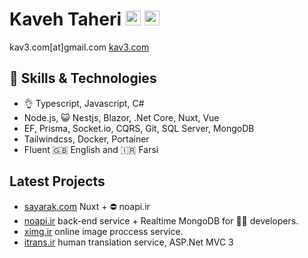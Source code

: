 # Kaveh Taheri [<img src="https://edent.github.io/SuperTinyIcons/images/svg/telegram.svg" width="24">](https://t.me/kav3_com) [<img src="https://edent.github.io/SuperTinyIcons/images/svg/linkedin.svg" width="24">](https://linkedin.com/in/kav3)
kav3.com[at]gmail.com [kav3.com](https://kav3.com)

## 🤹 Skills & Technologies
- 👌 Typescript, Javascript, C#
- Node.js, 😺 Nestjs, Blazor, .Net Core, Nuxt, Vue
- EF, Prisma, Socket.io, CQRS, Git, SQL Server, MongoDB
- Tailwindcss,  Docker, Portainer
- Fluent 🇬🇧 English and 🇮🇷 Farsi

## Latest Projects
- [sayarak.com](https://sayarak.com) Nuxt + ⛔ noapi.ir
- [noapi.ir](https://noapi.ir) back-end service + Realtime MongoDB for 🧑‍💻 developers.
- [ximg.ir](https://ximg.ir) online image proccess service.
- [itrans.ir](https://itrans.ir) human translation service, ASP.Net MVC 3
